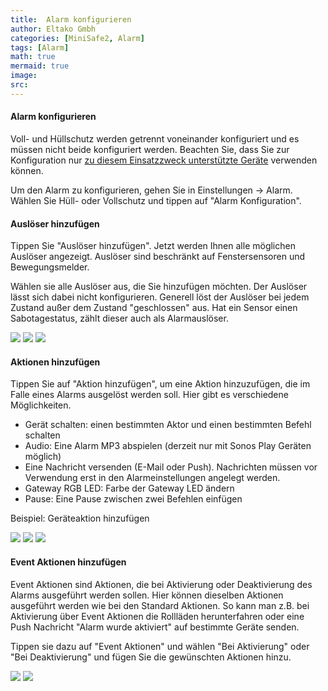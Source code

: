 ```yaml
---
title:  Alarm konfigurieren
author: Eltako Gmbh
categories: [MiniSafe2, Alarm]
tags: [Alarm]
math: true
mermaid: true
image:
src:
---
```



#### Alarm konfigurieren

Voll- und Hüllschutz werden getrennt voneinander konfiguriert und es
müssen nicht beide konfiguriert werden. Beachten Sie, dass Sie zur
Konfiguration nur [zu diesem Einsatzzweck unterstützte
Geräte](/de/iqontrol_neo/geraetebeschraenkungen) verwenden können.

Um den Alarm zu konfigurieren, gehen Sie in Einstellungen -\> Alarm.
Wählen Sie Hüll- oder Vollschutz und tippen auf "Alarm Konfiguration".

#### Auslöser hinzufügen

Tippen Sie "Auslöser hinzufügen". Jetzt werden Ihnen alle möglichen
Auslöser angezeigt. Auslöser sind beschränkt auf Fenstersensoren und
Bewegungsmelder.

Wählen sie alle Auslöser aus, die Sie hinzufügen möchten. Der Auslöser
lässt sich dabei nicht konfigurieren. Generell löst der Auslöser bei
jedem Zustand außer dem Zustand "geschlossen" aus. Hat ein Sensor einen
Sabotagestatus, zählt dieser auch als Alarmauslöser.

![](/de/iqontrol_neo/alarm_ausloeser_hinzufuegen1.png)
![](/de/iqontrol_neo/alarm_ausloeser_hinzufuegen2.png)
![](/de/iqontrol_neo/alarm_ausloeser_hinzufuegen3.png)

#### Aktionen hinzufügen

Tippen Sie auf "Aktion hinzufügen", um eine Aktion hinzuzufügen, die im
Falle eines Alarms ausgelöst werden soll. Hier gibt es verschiedene
Möglichkeiten.

  - Gerät schalten: einen bestimmten Aktor und einen bestimmten Befehl
    schalten
  - Audio: Eine Alarm MP3 abspielen (derzeit nur mit Sonos Play Geräten
    möglich)
  - Eine Nachricht versenden (E-Mail oder Push). Nachrichten müssen vor
    Verwendung erst in den Alarmeinstellungen angelegt werden.
  - Gateway RGB LED: Farbe der Gateway LED ändern
  - Pause: Eine Pause zwischen zwei Befehlen einfügen

Beispiel: Geräteaktion hinzufügen

![](/de/iqontrol_neo/aktion_hinzufuegen1.png)
![](/de/iqontrol_neo/aktion_hinzufuegen2.png)
![](/de/iqontrol_neo/aktion_hinzufuegen3.png)

#### Event Aktionen hinzufügen

Event Aktionen sind Aktionen, die bei Aktivierung oder Deaktivierung des
Alarms ausgeführt werden sollen. Hier können dieselben Aktionen
ausgeführt werden wie bei den Standard Aktionen. So kann man z.B. bei
Aktivierung über Event Aktionen die Rollläden herunterfahren oder eine
Push Nachricht "Alarm wurde aktiviert" auf bestimmte Geräte senden.

Tippen sie dazu auf "Event Aktionen" und wählen "Bei Aktivierung" oder
"Bei Deaktivierung" und fügen Sie die gewünschten Aktionen hinzu.

![](/de/iqontrol_neo/alarm_ausloeser_hinzufuegen1.png)
![](/de/iqontrol_neo/event_aktionen.png)
